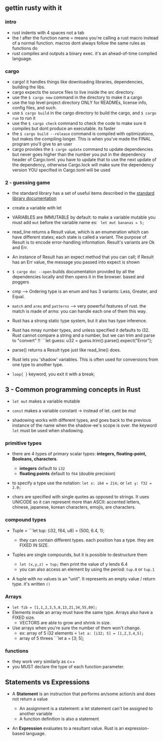 ## gettin rusty with it

### intro

* rust indents with 4 spaces not a tab
* the ! after the function name = means you're calling a rust macro instead of a normal function. macros dont always follow the same rules as functions do
* rust compiles and outputs a binary exec. it's an ahead-of-time compiled language. 

### cargo

* cargo! it handles things like downloading libraries, dependencies, building the libs. 
* cargo expects the source files to live inside the src directory.
* use the ```$ cargo new``` command in the directory to make it a cargo 
* use the top level project directory ONLY for READMEs, license info, config files, and such. 
* use ```$ cargo build``` in the cargo directory to build the cargo, and ```$ cargo run``` to run it
* use the ```$ cargo check``` command to check the code to make sure it compiles but dont produce an executable. its faster 
 * the ```$ cargo build --release``` command is compiled with optimizations, but makes the compiling longer. This is when you've made the FINAL program you'll give to an user
* cargo provides the ```$ cargo update``` command to update dependencies but never goes higher than the number you put in the dependency header of Cargo.toml. you have to update that to use the next update of the dependency, otherwise Cargo.lock will make sure the dependency version YOU specified in Cargo.toml will be used 

### 2 - guessing game

* the standard library has a set of useful items described in the [standard library documentation](https://doc.rust-lang.org/stable/std/prelude/index.html) 
* create a variable with let
* VARIABLES are IMMUTABLE by default: to make a variable mutable you must add ```mut``` before the variable name 
    es: ``` let mut bananas = 5;```
* read_line returns a Result value, which is an enumeration which can have different states; each state is called a variant. The purpose of Result is to encode error-handling information. Result's variants are Ok and Err. 
* An instance of Result has an expect method that you can call; if Result has an Err value, the message you passed into expect is shown

* ```$ cargo doc --open``` builds documentation provided by all the dependencies locally and then opens it in the browser. based and poggers

* cmp --> Ordering type is an enum and has 3 variants: Less, Greater, and Equal.

* ```match``` and ```arms``` and ```patterns``` --> very powerful features of rust. the match is made of arms: you can handle each one of them this way. 

* Rust has a strong static type system, but it also has type inference. 

* Rust has mnay number types, and unless specified it defaults to i32. Rust cannot compare a string and a number, but we can trim and parse to "convert" !! ```let guess: u32 = guess.trim().parse().expect("Error");

* parse() returns a Result type just like read_line() does. 

* Rust lets you 'shadow' variables. This is often used for conversions from one type to another type. 

* ```loop{ }``` keyword, you exit it with a break; 

## 3 - Common programming concepts in Rust

* ```let mut``` makes a variable mutable
* ```const``` makes a variable constant -> instead of let. cant be mut

* shadowing works with different types, and goes back to the previous instance of the name when the shadow-ee's scope is over. the keyword ```let``` must be used when shadowing.

### primitive types 
* there are 4 types of primary scalar types: **integers, floating-point, Booleans, characters**.
    * **integers** default to ```i32```
    * **floating points** default to ```f64``` (double precision)

* to specify a type use the notation: ```let x: i64 = 214;``` or ```let y: f32 = 2.0;```

* chars are specified with single quotes as opposed to strings. It uses UNICODE so it can represent more than ASCII: accented letters, chinese, japanese, korean characters, emojis, are characters. 

### compound types

* Tuple = ```let tup: (i32, f64, u8) = (500, 6.4, 1); 
    * they can contain different types. each position has a type. they are FIXED IN SIZE. 
* Tuples are single compounds, but it is possible to destructure them 
    * ```let (x,y,z) = tup;``` then print the value of y lends 6.4
    * you can also access an element by using the period: ```tup.0``` or ```tup.1```

* A tuple with no values is an "unit". It represents an empty value / return type. it's written ```()```

### Arrays 

* ```let fib = [1,1,2,3,5,8,13,21,34,55,89];```
* Elements inside an array must have the same type. Arrays also  have a FIXED size. 
    * VECTORS are able to grow and shrink in size.
* Use arrays when you're sure the number of them won't change.
    * ex: array of 5 i32 elements = ```let a: [i32; 5] = [1,2,3,4,5];```
    * array of 5 threes ```let a = [3; 5]; 

### functions

* they work very similarly as c++
* you MUST declare the type of each function parameter.

## Statements vs Expressions

* A **Statement** is an instruction that performs an/some action/s and does not return a value
    * An assignment is a statement: a let statement can't be assigned to another variable 
    * A function definition is also a statement

* An **Expression** evaluates to a resultant value. Rust is an expression-based language.

